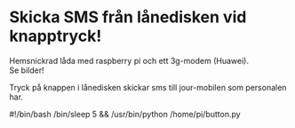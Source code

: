 # Skicka SMS från lånedisken vid knapptryck!

Hemsnickrad låda med raspberry pi och ett 3g-modem (Huawei).<br />
Se bilder!

Tryck på knappen i lånedisken skickar sms till jour-mobilen som personalen har.

#!/bin/bash
/bin/sleep 5 && /usr/bin/python /home/pi/button.py
